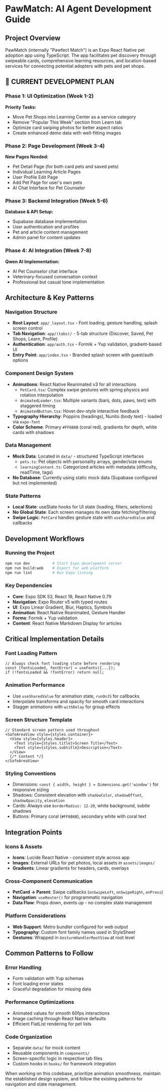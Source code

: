 # PawMatch: AI Agent Development Guide

## Project Overview
PawMatch (internally "Pawfect Match") is an Expo React Native pet adoption app using TypeScript. The app facilitates pet discovery through swipeable cards, comprehensive learning resources, and location-based services for connecting potential adopters with pets and pet shops.

## 🎯 CURRENT DEVELOPMENT PLAN

### Phase 1: UI Optimization (Week 1-2)
**Priority Tasks:**
- Move Pet Shops into Learning Center as a service category
- Remove "Popular This Week" section from Learn tab
- Optimize card swiping photos for better aspect ratios
- Create enhanced demo data with well-fitting images

### Phase 2: Page Development (Week 3-4)
**New Pages Needed:**
- Pet Detail Page (for both card pets and saved pets)
- Individual Learning Article Pages
- User Profile Edit Page
- Add Pet Page for user's own pets
- AI Chat Interface for Pet Counselor

### Phase 3: Backend Integration (Week 5-6)
**Database & API Setup:**
- Supabase database implementation
- User authentication and profiles
- Pet and article content management
- Admin panel for content updates

### Phase 4: AI Integration (Week 7-8)
**Qwen AI Implementation:**
- AI Pet Counselor chat interface
- Veterinary-focused conversation context
- Professional but casual tone implementation

## Architecture & Key Patterns

### Navigation Structure
- **Root Layout**: `app/_layout.tsx` - Font loading, gesture handling, splash screen control
- **Tab Navigation**: `app/(tabs)/` - 5-tab structure (Discover, Saved, Pet Shops, Learn, Profile)
- **Authentication**: `app/auth.tsx` - Formik + Yup validation, gradient-based UI
- **Entry Point**: `app/index.tsx` - Branded splash screen with guest/auth options

### Component Design System
- **Animations**: React Native Reanimated v3 for all interactions
  - `PetCard.tsx`: Complex swipe gestures with spring physics and rotation interpolation
  - `AnimatedLoader.tsx`: Multiple variants (bars, dots, paws, text) with staggered timing
  - `AnimatedButton.tsx`: Hover.dev-style interactive feedback
- **Typography Hierarchy**: Poppins (headings), Nunito (body text) - loaded via `expo-font`
- **Color Scheme**: Primary `#FF6B6B` (coral red), gradients for depth, white cards with shadows

### Data Management
- **Mock Data**: Located in `data/` - structured TypeScript interfaces
  - `pets.ts`: Pet objects with personality arrays, gender/size enums
  - `learningContent.ts`: Categorized articles with metadata (difficulty, readTime, tags)
- **No Database**: Currently using static mock data (Supabase configured but not implemented)

### State Patterns
- **Local State**: useState hooks for UI state (loading, filters, selections)
- **No Global State**: Each screen manages its own data fetching/filtering
- **Swipe Logic**: `PetCard` handles gesture state with `useSharedValue` and callbacks

## Development Workflows

### Running the Project
```bash
npm run dev          # Start Expo development server
npm run build:web    # Export for web platform
npm run lint         # Run Expo linting
```

### Key Dependencies
- **Core**: Expo SDK 53, React 19, React Native 0.79
- **Navigation**: Expo Router v5 with typed routes
- **UI**: Expo Linear Gradient, Blur, Haptics, Symbols
- **Animation**: React Native Reanimated, Gesture Handler
- **Forms**: Formik + Yup validation
- **Content**: React Native Markdown Display for articles

## Critical Implementation Details

### Font Loading Pattern
```tsx
// Always check font loading state before rendering
const [fontsLoaded, fontError] = useFonts({...});
if (!fontsLoaded && !fontError) return null;
```

### Animation Performance
- Use `useSharedValue` for animation state, `runOnJS` for callbacks
- Interpolate transforms and opacity for smooth card interactions
- Stagger animations with `withDelay` for group effects

### Screen Structure Template
```tsx
// Standard screen pattern used throughout
<SafeAreaView style={styles.container}>
  <View style={styles.header}>
    <Text style={styles.title}>Screen Title</Text>
    <Text style={styles.subtitle}>Description</Text>
  </View>
  {/* Content */}
</SafeAreaView>
```

### Styling Conventions
- Dimensions: `const { width, height } = Dimensions.get('window')` for responsive sizing
- Shadows: Consistent elevation with `shadowColor`, `shadowOffset`, `shadowOpacity`, `elevation`
- Cards: Always use `borderRadius: 12-20`, white background, subtle shadows
- Buttons: Primary coral (`#FF6B6B`), secondary white with coral text

## Integration Points

### Icons & Assets
- **Icons**: Lucide React Native - consistent style across app
- **Images**: External URLs for pet photos, local assets in `assets/images/`
- **Gradients**: Linear gradients for headers, cards, overlays

### Cross-Component Communication
- **PetCard → Parent**: Swipe callbacks (`onSwipeLeft`, `onSwipeRight`, `onPress`)
- **Navigation**: `useRouter()` for programmatic navigation
- **Data Flow**: Props down, events up - no complex state management

### Platform Considerations
- **Web Support**: Metro bundler configured for web output
- **Typography**: Custom font family names used in StyleSheet
- **Gestures**: Wrapped in `GestureHandlerRootView` at root level

## Common Patterns to Follow

### Error Handling
- Form validation with Yup schemas
- Font loading error states
- Graceful degradation for missing data

### Performance Optimizations
- Animated values for smooth 60fps interactions
- Image caching through React Native defaults
- Efficient FlatList rendering for pet lists

### Code Organization
- Separate `data/` for mock content
- Reusable components in `components/`
- Screen-specific logic in respective tab files
- Custom hooks in `hooks/` for framework integration

When working on this codebase, prioritize animation smoothness, maintain the established design system, and follow the existing patterns for navigation and state management.
